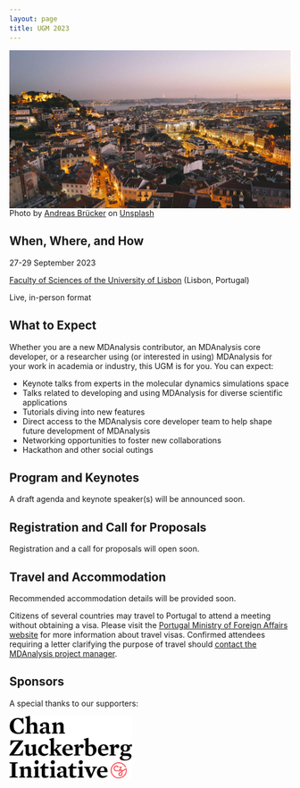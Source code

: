 ```yaml
---
layout: page
title: UGM 2023
---
```

<img
src="/public/images/andreas-brucker-X87yB-jvYHw-unsplash-cropped.png"
title="Lisbon Cityscape Sunset" alt="Lisbon Cityscape Sunset"
style="float: left; " />

Photo by <a href="https://unsplash.com/@andreasbruecker?utm_source=unsplash&utm_medium=referral&utm_content=creditCopyText">Andreas Brücker</a> on <a href="https://unsplash.com/photos/X87yB-jvYHw?utm_source=unsplash&utm_medium=referral&utm_content=creditCopyText">Unsplash</a>

## When, Where, and How
27-29 September 2023

[Faculty of Sciences of the University of Lisbon][uniL] (Lisbon, Portugal)

Live, in-person format

## What to Expect
Whether you are a new MDAnalysis contributor, an MDAnalysis core developer, or a researcher using (or interested in using) MDAnalysis for your work in academia or industry, this UGM is for you. You can expect:
* Keynote talks from experts in the molecular dynamics simulations space
* Talks related to developing and using MDAnalysis for diverse scientific applications
* Tutorials diving into new features
* Direct access to the MDAnalysis core developer team to help shape future development of MDAnalysis
* Networking opportunities to foster new collaborations
* Hackathon and other social outings

## Program and Keynotes
A draft agenda and keynote speaker(s) will be announced soon.

## Registration and Call for Proposals
Registration and a call for proposals will open soon.

## Travel and Accommodation
Recommended accommodation details will be provided soon.

Citizens of several countries may travel to Portugal to attend a meeting without obtaining a visa. Please visit the [Portugal Ministry of Foreign Affairs website][mne.gov.pt] for more information about travel visas. Confirmed attendees requiring a letter clarifying the purpose of travel should [contact the MDAnalysis project manager][email]. 

## Sponsors
A special thanks to our supporters:

<img
src="/public/images/CZI_Logo.jpg"
title="Chan Zuckerberg Initiative Logo" alt="Chan Zuckerberg Initiative Logo"
style="float: left; height: 8em; " />

[uniL]: https://www.ulisboa.pt/en/unidade-organica/faculty-sciences
[mne.gov.pt]: https://vistos.mne.gov.pt/en/short-stay-visas-schengen/general-information/schengen-area
[email]: mailto:community@mdanalysis.org
